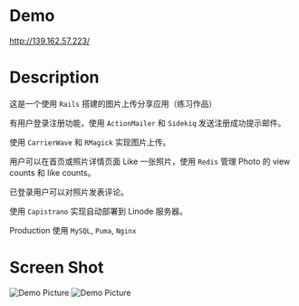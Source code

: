 # Demo
http://139.162.57.223/

# Description

这是一个使用 `Rails` 搭建的图片上传分享应用（练习作品）

有用户登录注册功能，使用 `ActionMailer` 和 `Sidekiq` 发送注册成功提示邮件。

使用 `CarrierWave` 和 `RMagick` 实现图片上传。

用户可以在首页或照片详情页面 Like 一张照片，使用 `Redis` 管理 Photo 的 view counts 和 like counts。

已登录用户可以对照片发表评论。

使用 `Capistrano` 实现自动部署到 Linode 服务器。

Production 使用 `MySQL`, `Puma`, `Nginx`

# Screen Shot

![Demo Picture](https://raw.githubusercontent.com/although2013/use_cap_deploy/master/screen_shot_1.jpg)
![Demo Picture](https://raw.githubusercontent.com/although2013/use_cap_deploy/master/screen_shot_2.jpg)
